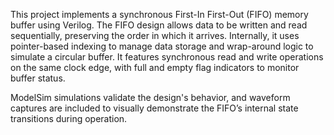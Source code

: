 This project implements a synchronous First-In First-Out (FIFO) memory buffer using Verilog. The FIFO design allows data to be written and read sequentially, preserving the order in which it arrives. Internally, it uses pointer-based indexing to manage data storage and wrap-around logic to simulate a circular buffer. It features synchronous read and write operations on the same clock edge, with full and empty flag indicators to monitor buffer status.

ModelSim simulations validate the design's behavior, and waveform captures are included to visually demonstrate the FIFO’s internal state transitions during operation.
